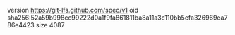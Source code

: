 version https://git-lfs.github.com/spec/v1
oid sha256:52a59b998cc99222d0a1f9fa861811ba8a11a3c110bb5efa326969ea786e4423
size 4087

